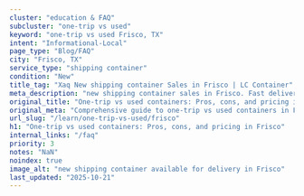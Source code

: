 ```yaml
---
cluster: "education & FAQ"
subcluster: "one-trip vs used"
keyword: "one-trip vs used Frisco, TX"
intent: "Informational-Local"
page_type: "Blog/FAQ"
city: "Frisco, TX"
service_type: "shipping container"
condition: "New"
title_tag: "Xaq New shipping container Sales in Frisco | LC Container"
meta_description: "new shipping container sales in Frisco. Fast delivery, competitive pricing. Serving one trip vs used area. Quote ID: 84U. Call (214) 524-4168 for your free quote today."
original_title: "One-trip vs used containers: Pros, cons, and pricing in Frisco | LC Container"
original_meta: "Comprehensive guide to one-trip vs used containers in Frisco. Local since 2003. Call (214) 524-4168 for quotes."
url_slug: "/learn/one-trip-vs-used/frisco"
h1: "One-trip vs used containers: Pros, cons, and pricing in Frisco"
internal_links: "/faq"
priority: 3
notes: "NaN"
noindex: true
image_alt: "new shipping container available for delivery in Frisco"
last_updated: "2025-10-21"
---
```


<!-- TODO: Add unique city/inventory copy, images, and internal links here. -->
